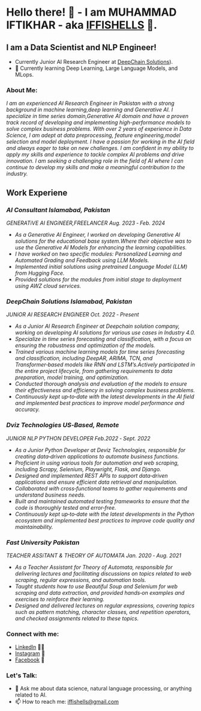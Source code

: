 # Hello there! 👋 - I am MUHAMMAD IFTIKHAR - aka [IFFISHELLS](https://iffishells.wordpress.com/) 🤖.

## I am a Data Scientist and NLP Engineer!
- Currently Junior AI Research Engineer at [DeepChain Solutions](https://www.deepchain.pk/)).
- 🌱 Currently learning Deep Learning, Large Language Models, and MLops.
### About Me:
*I am an experienced AI Research Engineer in Pakistan with a strong background in machine learning,deep learning and Generative AI. I specialize in time series domain,Generative AI domain and have a proven track record of developing and implementing high-performance models to solve complex business problems. With over 2 years of experience in Data Science, I am adept at data preprocessing, feature engineering,model selection and model deployment. I have a passion for working in the AI field and always eager to take on new challenges. I am confident in my ability to apply my skills and experience to tackle complex AI problems and drive innovation. I am seeking a challenging role in the field of AI where I can continue to develop my skills and make a meaningful contribution to the industry.*

## **Work Experiene**
### ***AI Consultant Islamabad, Pakistan***
  *GENERATiVE AI ENGiNEER,FREELANCER Aug. 2023 ‑ Feb. 2024*
  * *As a Generative AI Engineer, I worked on developing Generative AI solutions for the educational base system.Where their objective was to use
the Generative AI Models for enhancing the learning capabilities.*
  * *I have worked on two specific modules: Personalized Learning and Automated Grading and Feedback using LLM Models.*
  * *Implemented initial solutions using pretrained Language Model (LLM) from Hugging Face.*
  * *Provided solutions for the modules from initial stage to deployment using AWZ cloud services.*
### ***DeepChain Solutions Islamabad, Pakistan***
 *JUNiOR AI RESEARCH ENGiNEER Oct. 2022 ‑ Present*
  * *As a Junior AI Research Engineer at Deepchain solution company, working on developing AI solutions for various use cases in Industry 4.0.*
  * *Specialize in time series forecasting and classification, with a focus on ensuring the robustness and optimization of the models.*
  * *Trained various machine learning models for time series forecasting and classification, including DeepAR, ARIMA, TCN, and Transformer‑based
    models like RNN and LSTM’s.Actively participated in the entire project lifecycle, from gathering requirements to data preparation, model training,
    and optimization.*
  * *Conducted thorough analysis and evaluation of the models to ensure their effectiveness and efficiency in solving complex business problems.*
  * *Continuously kept up‑to‑date with the latest developments in the AI field and implemented best practices to improve model performance and
accuracy.*
### ***Dviz Technologies US‑Based, Remote***
*JUNiOR NLP PYTHON DEVELOPER Feb.2022 ‑ Sept. 2022*
  * *As a Junior Python Developer at Deviz Technologies, responsible for creating data‑driven applications to automate business functions.*
  * *Proficient in using various tools for automation and web scraping, including Scrapy, Selenium, Playwright, Flask, and Django.*
  * *Designed and implemented REST APIs to support data‑driven applications and ensure efficient data retrieval and manipulation.*
  * *Collaborated with cross‑functional teams to gather requirements and understand business needs.*
  * *Built and maintained automated testing frameworks to ensure that the code is thoroughly tested and error‑free.*
  * *Continuously kept up‑to‑date with the latest developments in the Python ecosystem and implemented best practices to improve code quality
  and maintainability.*
### ***Fast University Pakistan***
*TEACHER ASSiTANT & THEORY OF AUTOMATA Jan. 2020 ‑ Aug. 2021*
* *As a Teacher Assistant for Theory of Automata, responsible for delivering lectures and facilitating discussions on topics related to web scraping,
regular expressions, and automation tools.*
* *Taught students how to use Beautiful Soup and Selenium for web scraping and data extraction, and provided hands‑on examples and exercises
to reinforce their learning.*
* *Designed and delivered lectures on regular expressions, covering topics such as pattern matching, character classes, and repetition operators,
and checked assignments related to these topics.*




### Connect with me:
- [LinkedIn](https://www.linkedin.com/in/iffishells/) 👨‍💼
- [Instagram](https://www.instagram.com/m.iftikhar__/) 📸
- [Facebook](https://www.facebook.com/iftikhar9m/) 📘

### Let's Talk:
- 💬 Ask me about data science, natural language processing, or anything related to AI.
- 📫 How to reach me: [iffishells@gmail.com](iffishells@gmail.com)

<!-- - 🤔 I’m looking for help with ...
- 😄 Pronouns: ...
- ⚡ Fun fact: ...
 -->
